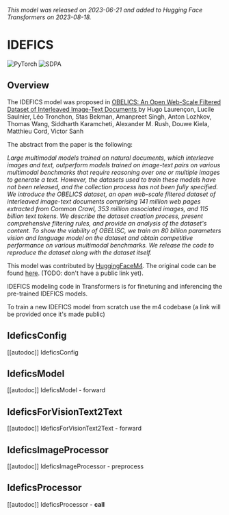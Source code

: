 <!--Copyright 2023 The HuggingFace Team. All rights reserved.

Licensed under the Apache License, Version 2.0 (the "License"); you may not use this file except in compliance with
the License. You may obtain a copy of the License at

http://www.apache.org/licenses/LICENSE-2.0

Unless required by applicable law or agreed to in writing, software distributed under the License is distributed on
an "AS IS" BASIS, WITHOUT WARRANTIES OR CONDITIONS OF ANY KIND, either express or implied. See the License for the
specific language governing permissions and limitations under the License.

⚠️ Note that this file is in Markdown but contain specific syntax for our doc-builder (similar to MDX) that may not be
rendered properly in your Markdown viewer.

-->
*This model was released on 2023-06-21 and added to Hugging Face Transformers on 2023-08-18.*

# IDEFICS

<div class="flex flex-wrap space-x-1">
<img alt="PyTorch" src="https://img.shields.io/badge/PyTorch-DE3412?style=flat&logo=pytorch&logoColor=white">
<img alt="SDPA" src="https://img.shields.io/badge/SDPA-DE3412?style=flat&logo=pytorch&logoColor=white">
</div>

## Overview

The IDEFICS model was proposed in [OBELICS: An Open Web-Scale Filtered Dataset of Interleaved Image-Text Documents
](https://huggingface.co/papers/2306.16527
) by Hugo Laurençon, Lucile Saulnier, Léo Tronchon, Stas Bekman, Amanpreet Singh, Anton Lozhkov, Thomas Wang, Siddharth Karamcheti, Alexander M. Rush, Douwe Kiela, Matthieu Cord, Victor Sanh

The abstract from the paper is the following:

*Large multimodal models trained on natural documents, which interleave images and text, outperform models trained on image-text pairs on various multimodal benchmarks that require reasoning over one or multiple images to generate a text. However, the datasets used to train these models have not been released, and the collection process has not been fully specified. We introduce the OBELICS dataset, an open web-scale filtered dataset of interleaved image-text documents comprising 141 million web pages extracted from Common Crawl, 353 million associated images, and 115 billion text tokens. We describe the dataset creation process, present comprehensive filtering rules, and provide an analysis of the dataset's content. To show the viability of OBELISC, we train an 80 billion parameters vision and language model on the dataset and obtain competitive performance on various multimodal benchmarks. We release the code to reproduce the dataset along with the dataset itself.*

This model was contributed by [HuggingFaceM4](https://huggingface.co/HuggingFaceM4). The original code can be found [here](<INSERT LINK TO GITHUB REPO HERE>). (TODO: don't have a public link yet).


<Tip warning={true}>

IDEFICS modeling code in Transformers is for finetuning and inferencing the pre-trained IDEFICS models.

To train a new IDEFICS model from scratch use the m4 codebase (a link will be provided once it's made public)

</Tip>


## IdeficsConfig

[[autodoc]] IdeficsConfig

## IdeficsModel

[[autodoc]] IdeficsModel
    - forward

## IdeficsForVisionText2Text

[[autodoc]] IdeficsForVisionText2Text
    - forward

## IdeficsImageProcessor

[[autodoc]] IdeficsImageProcessor
    - preprocess

## IdeficsProcessor

[[autodoc]] IdeficsProcessor
    - __call__
